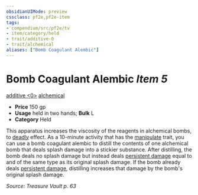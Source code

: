 ```yaml
---
obsidianUIMode: preview
cssclass: pf2e,pf2e-item
tags:
- compendium/src/pf2e/tv
- item/category/held
- trait/additive-0
- trait/alchemical
aliases: ["Bomb Coagulant Alembic"]
---
```

# Bomb Coagulant Alembic *Item 5*  
[additive <0>](rules/traits/additive.md)  [alchemical](rules/traits/alchemical.md)  

- **Price** 150 gp
- **Usage** held in two hands; **Bulk** L
- **Category** Held

This apparatus increases the viscosity of the reagents in alchemical bombs, to [deadly](rules/traits/deadly.md) effect. As a 10-minute activity that has the [manipulate](rules/traits/manipulate.md) trait, you can use a bomb coagulant alembic to distill the contents of one alchemical bomb that deals splash damage into a stickier substance. After distilling, the bomb deals no splash damage but instead deals [persistent damage](rules/conditions.md#Persistent%20Damage) equal to and of the same type as its original splash damage. If the bomb already deals [persistent damage](rules/conditions.md#Persistent%20Damage), distilling increases that damage by the bomb's original splash damage.

*Source: Treasure Vault p. 63*